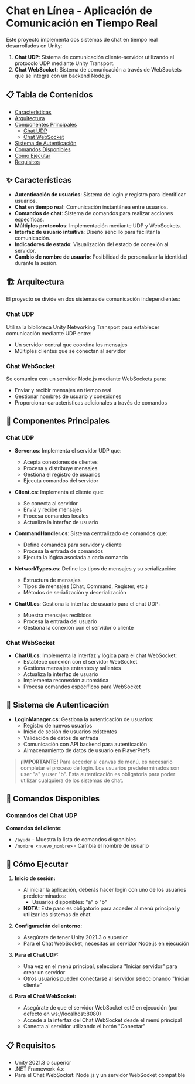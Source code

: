 # Chat en Línea - Aplicación de Comunicación en Tiempo Real

Este proyecto implementa dos sistemas de chat en tiempo real desarrollados en Unity:
1. **Chat UDP**: Sistema de comunicación cliente-servidor utilizando el protocolo UDP mediante Unity Transport.
2. **Chat WebSocket**: Sistema de comunicación a través de WebSockets que se integra con un backend Node.js.

## 📋 Tabla de Contenidos

- [Características](#características)
- [Arquitectura](#arquitectura)
- [Componentes Principales](#componentes-principales)
  - [Chat UDP](#chat-udp)
  - [Chat WebSocket](#chat-websocket)
- [Sistema de Autenticación](#sistema-de-autenticación)
- [Comandos Disponibles](#comandos-disponibles)
- [Cómo Ejecutar](#cómo-ejecutar)
- [Requisitos](#requisitos)

## ✨ Características

- **Autenticación de usuarios**: Sistema de login y registro para identificar usuarios.
- **Chat en tiempo real**: Comunicación instantánea entre usuarios.
- **Comandos de chat**: Sistema de comandos para realizar acciones específicas.
- **Múltiples protocolos**: Implementación mediante UDP y WebSockets.
- **Interfaz de usuario intuitiva**: Diseño sencillo para facilitar la comunicación.
- **Indicadores de estado**: Visualización del estado de conexión al servidor.
- **Cambio de nombre de usuario**: Posibilidad de personalizar la identidad durante la sesión.

## 🏗️ Arquitectura

El proyecto se divide en dos sistemas de comunicación independientes:

### Chat UDP
Utiliza la biblioteca Unity Networking Transport para establecer comunicación mediante UDP entre:
- Un servidor central que coordina los mensajes
- Múltiples clientes que se conectan al servidor

### Chat WebSocket
Se comunica con un servidor Node.js mediante WebSockets para:
- Enviar y recibir mensajes en tiempo real
- Gestionar nombres de usuario y conexiones
- Proporcionar características adicionales a través de comandos

## 🧩 Componentes Principales

### Chat UDP

- **Server.cs**: Implementa el servidor UDP que:
  - Acepta conexiones de clientes
  - Procesa y distribuye mensajes
  - Gestiona el registro de usuarios
  - Ejecuta comandos del servidor

- **Client.cs**: Implementa el cliente que:
  - Se conecta al servidor
  - Envía y recibe mensajes
  - Procesa comandos locales
  - Actualiza la interfaz de usuario

- **CommandHandler.cs**: Sistema centralizado de comandos que:
  - Define comandos para servidor y cliente
  - Procesa la entrada de comandos
  - Ejecuta la lógica asociada a cada comando

- **NetworkTypes.cs**: Define los tipos de mensajes y su serialización:
  - Estructura de mensajes
  - Tipos de mensajes (Chat, Command, Register, etc.)
  - Métodos de serialización y deserialización

- **ChatUI.cs**: Gestiona la interfaz de usuario para el chat UDP:
  - Muestra mensajes recibidos
  - Procesa la entrada del usuario
  - Gestiona la conexión con el servidor o cliente

### Chat WebSocket

- **ChatUI.cs**: Implementa la interfaz y lógica para el chat WebSocket:
  - Establece conexión con el servidor WebSocket
  - Gestiona mensajes entrantes y salientes
  - Actualiza la interfaz de usuario
  - Implementa reconexión automática
  - Procesa comandos específicos para WebSocket

## 🔑 Sistema de Autenticación

- **LoginManager.cs**: Gestiona la autenticación de usuarios:
  - Registro de nuevos usuarios
  - Inicio de sesión de usuarios existentes
  - Validación de datos de entrada
  - Comunicación con API backend para autenticación
  - Almacenamiento de datos de usuario en PlayerPrefs

> **¡IMPORTANTE!** Para acceder al canvas de menú, es necesario completar el proceso de login. Los usuarios predeterminados son user "a" y user "b". Esta autenticación es obligatoria para poder utilizar cualquiera de los sistemas de chat.

## 💬 Comandos Disponibles

### Comandos del Chat UDP

**Comandos del cliente:**
- `/ayuda` - Muestra la lista de comandos disponibles
- `/nombre <nuevo_nombre>` - Cambia el nombre de usuario

## 🚀 Cómo Ejecutar

1. **Inicio de sesión:**
   - Al iniciar la aplicación, deberás hacer login con uno de los usuarios predeterminados:
     - Usuarios disponibles: "a" o "b"
   - **NOTA:** Este paso es obligatorio para acceder al menú principal y utilizar los sistemas de chat

2. **Configuración del entorno:**
   - Asegúrate de tener Unity 2021.3 o superior
   - Para el Chat WebSocket, necesitas un servidor Node.js en ejecución

3. **Para el Chat UDP:**
   - Una vez en el menú principal, selecciona "Iniciar servidor" para crear un servidor
   - Otros usuarios pueden conectarse al servidor seleccionando "Iniciar cliente"

4. **Para el Chat WebSocket:**
   - Asegúrate de que el servidor WebSocket esté en ejecución (por defecto en ws://localhost:8080)
   - Accede a la interfaz del Chat WebSocket desde el menú principal
   - Conecta al servidor utilizando el botón "Conectar"

## 📋 Requisitos

- Unity 2021.3 o superior
- .NET Framework 4.x
- Para el Chat WebSocket: Node.js y un servidor WebSocket compatible

